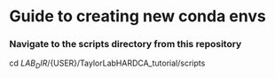 # Guide to creating new conda envs

### Navigate to the scripts directory from this repository
  
  cd ${LAB_DIR}/${USER}/TaylorLabHARDCA_tutorial/scripts

